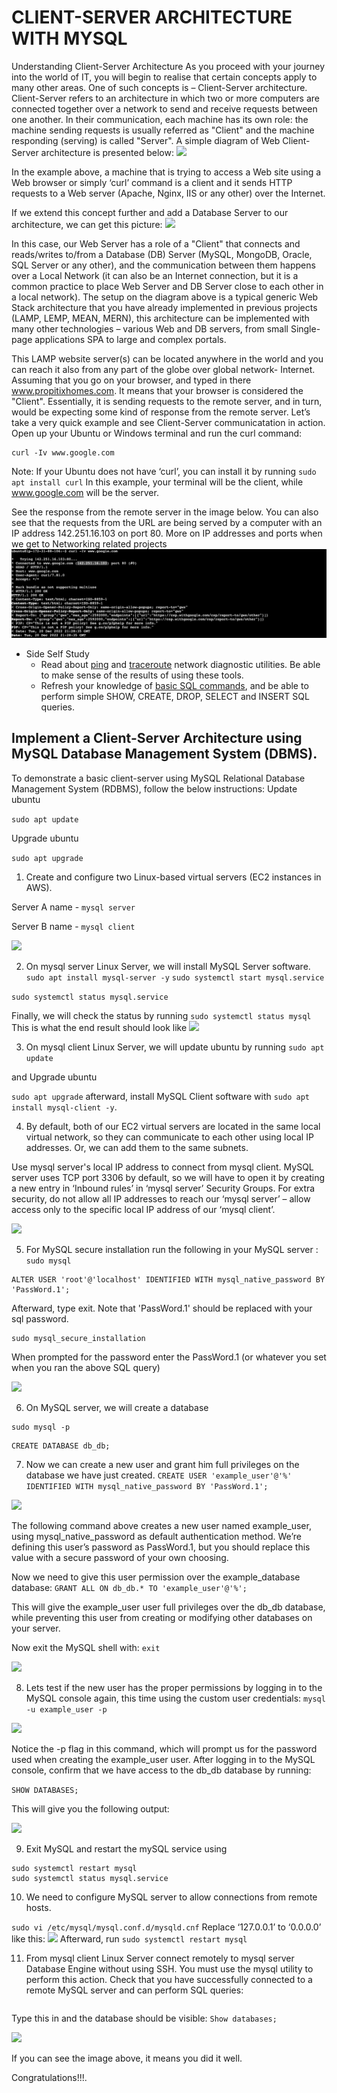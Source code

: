 # CLIENT-SERVER ARCHITECTURE WITH MYSQL

Understanding Client-Server Architecture
As you proceed with your journey into the world of IT, you will begin to realise that certain concepts apply to many other areas. One of such concepts is – Client-Server architecture.
Client-Server refers to an architecture in which two or more computers are connected together over a network to send and receive requests between one another.
In their communication, each machine has its own role: the machine sending requests is usually referred as "Client" and the machine responding (serving) is called "Server".
A simple diagram of Web Client-Server architecture is presented below:
![](https://github.com/TobiOlajumoke/DevOps-Projects/blob/main/Project_5/Images/P5S1.png)

In the example above, a machine that is trying to access a Web site using a Web browser or simply ‘curl’ command is a client and it sends HTTP requests to a Web server (Apache, Nginx, IIS or any other) over the Internet.

If we extend this concept further and add a Database Server to our architecture, we can get this picture:
![](https://github.com/TobiOlajumoke/DevOps-Projects/blob/main/Project_5/Images/P5S1.1.png)

In this case, our Web Server has a role of a "Client" that connects and reads/writes to/from a Database (DB) Server (MySQL, MongoDB, Oracle, SQL Server or any other), and the communication between them happens over a Local Network (it can also be an Internet connection, but it is a common practice to place Web Server and DB Server close to each other in a local network). The setup on the diagram above is a typical generic Web Stack architecture that you have already implemented in previous projects (LAMP, LEMP, MEAN, MERN), this architecture can be implemented with many other technologies – various Web and DB servers, from small Single-page applications SPA to large and complex portals.

This LAMP website server(s) can be located anywhere in the world and you can reach it also from any part of the globe over global network- Internet. Assuming that you go on your browser, and typed in there www.propitixhomes.com. It means that your browser is considered the "Client". Essentially, it is sending requests to the remote server, and in turn, would be expecting some kind of response from the remote server. Let’s take a very quick example and see Client-Server communicatation in action. Open up your Ubuntu or Windows terminal and run the curl command:

```
curl -Iv www.google.com
```
Note: If your Ubuntu does not have ‘curl’, you can install it by running ```sudo apt install curl``` In this example, your terminal will be the client, while www.google.com will be the server.

See the response from the remote server in the image below. You can also see that the requests from the URL are being served by a computer with an IP address 142.251.16.103 on port 80. More on IP addresses and ports when we get to Networking related projects
![](https://github.com/Omolade11/Client-Server-Architecture-With-MYSQL/blob/main/Images/Screenshot%202022-12-20%20at%2022.36.10.png)

* Side Self Study
  * Read about [ping](https://en.wikipedia.org/wiki/Ping_(networking_utility)) and [traceroute](https://en.wikipedia.org/wiki/Traceroute) network diagnostic utilities. Be able to make sense of the results of using these tools.
  * Refresh your knowledge of [basic SQL commands](https://www.w3schools.com/sql/), and be able to perform simple SHOW, CREATE, DROP, SELECT and INSERT SQL queries.
 
 ## Implement a Client-Server Architecture using MySQL Database Management System (DBMS).
 To demonstrate a basic client-server using MySQL Relational Database Management System (RDBMS), follow the below instructions:
 Update ubuntu

``` sudo apt update ```

Upgrade ubuntu

``` sudo apt upgrade ```


 1. Create and configure two Linux-based virtual servers (EC2 instances in AWS).
 
 Server A name - `mysql server`

 Server B name - `mysql client`

 ![](https://github.com/Omolade11/Client-Server-Architecture-With-MYSQL/blob/main/Images/Screenshot%202023-01-08%20at%2011.06.20.png)
 
 2. On mysql server Linux Server, we will install MySQL Server software.
 ``` sudo apt install mysql-server -y ```
 ``` sudo systemctl start mysql.service ```

 ``` sudo systemctl status mysql.service ```

 Finally, we will check the status by running
 ``` sudo systemctl status mysql ```
 This is what the end result should look like
 ![](https://github.com/Omolade11/Client-Server-Architecture-With-MYSQL/blob/main/Images/Screenshot%202023-01-09%20at%2010.37.47.png)
 
 3. On mysql client Linux Server, we will  update ubuntu by running
 ``` sudo apt update ```

 and Upgrade ubuntu

``` sudo apt upgrade ```
afterward, 
install MySQL Client software with ``` sudo apt install mysql-client -y ```.
 
 4. By default, both of our EC2 virtual servers are located in the same local virtual network, so they can communicate to each other using local IP addresses.
Or, we can add them to the same subnets.

Use mysql server's local IP address to connect from mysql client. MySQL server uses TCP port 3306 by default, so we will have to open it by creating a new entry in ‘Inbound rules’ in ‘mysql server’ Security Groups. For extra security, do not allow all IP addresses to reach our ‘mysql server’ – allow access only to the specific local IP address of our ‘mysql client’.

![](https://github.com/Omolade11/Client-Server-Architecture-With-MYSQL/blob/main/Images/Screenshot%202023-01-09%20at%2012.20.04.png)

5. For MySQL secure installation run the following in your MySQL server :
``` sudo mysql ```
``` 
ALTER USER 'root'@'localhost' IDENTIFIED WITH mysql_native_password BY 'PassWord.1';

```
Afterward, type exit.
Note that 'PassWord.1' should be replaced with your sql password.
```
sudo mysql_secure_installation
```
When prompted for the password enter the PassWord.1 (or whatever you set when you ran the above SQL query)

![](https://github.com/Omolade11/Client-Server-Architecture-With-MYSQL/blob/main/Images/Screenshot%202023-01-09%20at%2008.32.05.png)

6. On MySQL server, we will create a database
```
sudo mysql -p
```
```
CREATE DATABASE db_db;

```

7. Now we can create a new user and grant him full privileges on the database we have just created.
``` CREATE USER 'example_user'@'%' IDENTIFIED WITH mysql_native_password BY 'PassWord.1'; ```

![](https://github.com/Omolade11/Client-Server-Architecture-With-MYSQL/blob/main/Images/Screenshot%202023-01-09%20at%2011.27.27.png)

The following command above creates a new user named example_user, using mysql_native_password as default authentication method. We’re defining this user’s password as PassWord.1, but you should replace this value with a secure password of your own choosing.

Now we need to give this user permission over the example_database database:
``` GRANT ALL ON db_db.* TO 'example_user'@'%'; ```

This will give the example_user user full privileges over the db_db database, while preventing this user from creating or modifying other databases on your server.

Now exit the MySQL shell with: ``` exit ```

![](https://github.com/Omolade11/Client-Server-Architecture-With-MYSQL/blob/main/Images/Screenshot%202023-01-09%20at%2011.42.45.png)

8. Lets test if the new user has the proper permissions by logging in to the MySQL console again, this time using the custom user credentials:
``` mysql -u example_user -p ```

![](https://github.com/Omolade11/Client-Server-Architecture-With-MYSQL/blob/main/Images/Screenshot%202023-01-09%20at%2011.56.08.png)

Notice the -p flag in this command, which will prompt us for the password used when creating the example_user user. After logging in to the MySQL console, confirm that we have access to the db_db database by running:

``` SHOW DATABASES; ```
 
This will give you the following output:

![](https://github.com/Omolade11/Client-Server-Architecture-With-MYSQL/blob/main/Images/Screenshot%202023-01-09%20at%2012.02.53.png)


9. Exit MySQL and restart the mySQL service using
``` 
sudo systemctl restart mysql
sudo systemctl status mysql.service

``` 

10. We need to configure MySQL server to allow connections from remote hosts.

``` sudo vi /etc/mysql/mysql.conf.d/mysqld.cnf ```
Replace ‘127.0.0.1’ to ‘0.0.0.0’ like this:
![](https://github.com/Omolade11/Client-Server-Architecture-With-MYSQL/blob/main/Images/Screenshot%202023-01-08%20at%2012.39.09.png)
Afterward, run ``` sudo systemctl restart mysql ```
 

11.  From mysql client Linux Server connect remotely to mysql server Database Engine without using SSH. You must use the mysql utility to perform this action.
Check that you have successfully connected to a remote MySQL server and can perform SQL queries:
``` sudo mysql -u example_user -h <mysqlserver private ip> -p
```
Type this in and the database should be visible:
```Show databases; ```


![](https://github.com/Omolade11/Client-Server-Architecture-With-MYSQL/blob/main/Images/Screenshot%202023-01-09%20at%2012.46.14.png)

If you can see the image above, it means you did it well.

Congratulations!!!.







  








 


